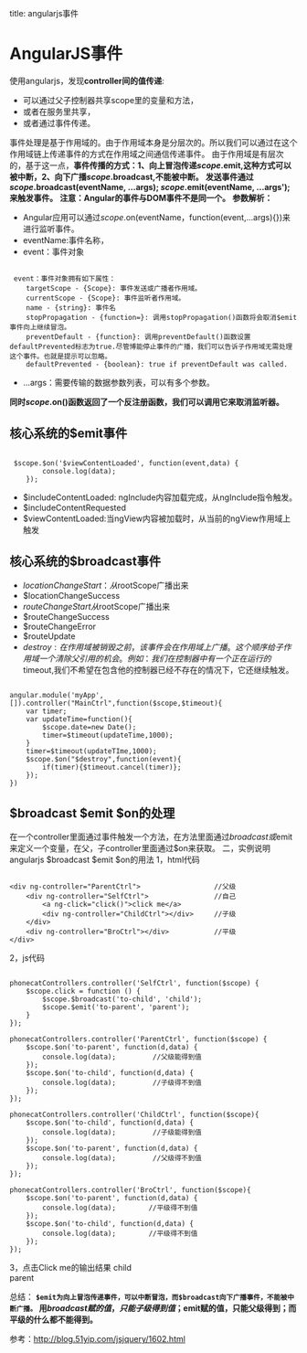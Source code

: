 title: angularjs事件 

#  AngularJS事件 
使用angularjs，发现**controller间的值传递**: 
  * 可以通过父子控制器共享scope里的变量和方法，
  * 或者在服务里共享，
  * 或者通过事件传递。

事件处理是基于作用域的。由于作用域本身是分层次的。所以我们可以通过在这个作用域链上传递事件的方式在作用域之间通信传递事件。
由于作用域是有层次的，基于这一点，**事件传播的方式：1、向上冒泡传递$scope.$emit,这种方式可以被中断，2、向下广播$scope.$broadcast,不能被中断。**
**发送事件通过 $scope.$broadcast(eventName, ...args);  $scope.$emit(eventName, ...args');来触发事件。**
**注意：Angular的事件与DOM事件不是同一个。**
**参数解析：**
  * Angular应用可以通过$scope.$on(eventName，function(event,...args){})来进行监听事件。
  * eventName:事件名称，
  * event：事件对象
```

 event：事件对象拥有如下属性：
	targetScope - {Scope}: 事件发送或广播者作用域。
	currentScope - {Scope}: 事件监听者作用域。
	name - {string}: 事件名
	stopPropagation - {function=}: 调用stopPropagation()函数将会取消$emit事件向上继续冒泡。
	preventDefault - {function}: 调用preventDefault()函数设置defaultPrevented标志为true.尽管博能停止事件的广播，我们可以告诉子作用域无需处理这个事件。也就是提示可以忽略。
	defaultPrevented - {boolean}: true if preventDefault was called.

```
  * ...args：需要传输的数据参数列表，可以有多个参数。

**同时$scope.$on()函数返回了一个反注册函数，我们可以调用它来取消监听器。**

##  核心系统的$emit事件 
```

 $scope.$on('$viewContentLoaded', function(event,data) {  
        console.log(data);      
    });

```
  * $includeContentLoaded: ngInclude内容加载完成，从ngInclude指令触发。
  * $includeContentRequested
  * $viewContentLoaded:当ngView内容被加载时，从当前的ngView作用域上触发
##  核心系统的$broadcast事件 
  * $locationChangeStart：从$rootScope广播出来
  * $locationChangeSuccess
  * $routeChangeStart从$rootScope广播出来
  * $routeChangeSuccess
  * $routeChangeError
  * $routeUpdate
  * $destroy:在作用域被销毁之前，该事件会在作用域上广播。这个顺序给子作用域一个清除父引用的机会。
例如：我们在控制器中有一个正在运行的$timeout,我们不希望在包含他的控制器已经不存在的情况下，它还继续触发。
```

angular.module('myApp',[]).controller("MainCtrl",function($scope,$timeout){
	var timer;
	var updateTime=function(){
		$scope.date=new Date();
		timer=$timeout(updateTime,1000);
	}
	timer=$timeout(updateTIme,1000);
	$scope.$on("$destroy",function(event){
		if(timer){$timeout.cancel(timer)};
	});
})

```
##  $broadcast $emit $on的处理 
在一个controller里面通过事件触发一个方法，在方法里面通过$broadcast或$emit来定义一个变量，在父，子controller里面通过$on来获取。
二，实例说明angularjs $broadcast $emit $on的用法
1，html代码
```

<div ng-controller="ParentCtrl">                  //父级  
    <div ng-controller="SelfCtrl">                //自己  
        <a ng-click="click()">click me</a>  
        <div ng-controller="ChildCtrl"></div>     //子级  
    </div>  
    <div ng-controller="BroCtrl"></div>           //平级  
</div> 

``` 
2，js代码
```

phonecatControllers.controller('SelfCtrl', function($scope) {  
    $scope.click = function () {  
        $scope.$broadcast('to-child', 'child');  
        $scope.$emit('to-parent', 'parent');  
    }  
});  
  
phonecatControllers.controller('ParentCtrl', function($scope) {  
    $scope.$on('to-parent', function(d,data) {  
        console.log(data);         //父级能得到值  
    });  
    $scope.$on('to-child', function(d,data) {  
        console.log(data);         //子级得不到值  
    });  
});  
  
phonecatControllers.controller('ChildCtrl', function($scope){  
    $scope.$on('to-child', function(d,data) {  
        console.log(data);         //子级能得到值  
    });  
    $scope.$on('to-parent', function(d,data) {  
        console.log(data);         //父级得不到值  
    });  
});  
  
phonecatControllers.controller('BroCtrl', function($scope){  
    $scope.$on('to-parent', function(d,data) {  
        console.log(data);        //平级得不到值  
    });  
    $scope.$on('to-child', function(d,data) {  
        console.log(data);        //平级得不到值  
    });  
}); 

``` 
3，点击Click me的输出结果
child  
parent

总结：
**` $emit为向上冒泡传递事件，可以中断冒泡，而$broadcast向下广播事件，不能被中断广播。 `**
**用$broadcast赋的值，只能子级得到值；$emit赋的值，只能父级得到；而平级的什么都不能得到。**

参考：http://blog.51yip.com/jsjquery/1602.html